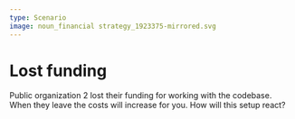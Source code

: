 ```yaml
---
type: Scenario
image: noun_financial strategy_1923375-mirrored.svg
---
```


# Lost funding

Public organization 2 lost their funding for working with the codebase. When they leave the costs will increase for you.
How will this setup react?
